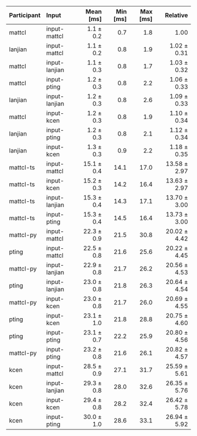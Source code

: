 | Participant | Input | Mean [ms] | Min [ms] | Max [ms] | Relative |
|:---|:---|---:|---:|---:|---:|
| mattcl | input-mattcl | 1.1 ± 0.2 | 0.7 | 1.8 | 1.00 |
| lanjian | input-mattcl | 1.1 ± 0.2 | 0.8 | 1.9 | 1.02 ± 0.31 |
| mattcl | input-lanjian | 1.1 ± 0.3 | 0.8 | 1.7 | 1.03 ± 0.32 |
| mattcl | input-pting | 1.2 ± 0.3 | 0.8 | 2.2 | 1.06 ± 0.33 |
| lanjian | input-lanjian | 1.2 ± 0.3 | 0.8 | 2.6 | 1.09 ± 0.33 |
| mattcl | input-kcen | 1.2 ± 0.3 | 0.8 | 1.9 | 1.10 ± 0.34 |
| lanjian | input-pting | 1.2 ± 0.3 | 0.8 | 2.1 | 1.12 ± 0.34 |
| lanjian | input-kcen | 1.3 ± 0.3 | 0.9 | 2.2 | 1.18 ± 0.35 |
| mattcl-ts | input-mattcl | 15.1 ± 0.4 | 14.1 | 17.0 | 13.58 ± 2.97 |
| mattcl-ts | input-kcen | 15.2 ± 0.3 | 14.2 | 16.4 | 13.63 ± 2.97 |
| mattcl-ts | input-lanjian | 15.3 ± 0.4 | 14.3 | 17.1 | 13.70 ± 3.00 |
| mattcl-ts | input-pting | 15.3 ± 0.4 | 14.5 | 16.4 | 13.73 ± 3.00 |
| mattcl-py | input-mattcl | 22.3 ± 0.9 | 21.5 | 30.8 | 20.02 ± 4.42 |
| pting | input-mattcl | 22.5 ± 0.8 | 21.6 | 25.6 | 20.22 ± 4.45 |
| mattcl-py | input-lanjian | 22.9 ± 0.8 | 21.7 | 26.2 | 20.56 ± 4.53 |
| pting | input-lanjian | 23.0 ± 0.8 | 21.8 | 26.3 | 20.64 ± 4.54 |
| mattcl-py | input-kcen | 23.0 ± 0.8 | 21.7 | 26.0 | 20.69 ± 4.55 |
| pting | input-kcen | 23.1 ± 1.0 | 21.8 | 28.8 | 20.75 ± 4.60 |
| pting | input-pting | 23.1 ± 0.7 | 22.2 | 25.9 | 20.80 ± 4.56 |
| mattcl-py | input-pting | 23.2 ± 0.8 | 21.6 | 26.1 | 20.82 ± 4.57 |
| kcen | input-mattcl | 28.5 ± 0.9 | 27.1 | 31.7 | 25.59 ± 5.61 |
| kcen | input-lanjian | 29.3 ± 0.8 | 28.0 | 32.6 | 26.35 ± 5.76 |
| kcen | input-kcen | 29.4 ± 0.8 | 28.2 | 32.4 | 26.42 ± 5.78 |
| kcen | input-pting | 30.0 ± 1.0 | 28.6 | 33.1 | 26.94 ± 5.92 |
